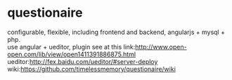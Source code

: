 # questionaire
configurable, flexible, including frontend and backend, angularjs + mysql + php.<br/>
use angular + ueditor, plugin see at this link:http://www.open-open.com/lib/view/open1411391886875.html
<br/>
ueditor:http://fex.baidu.com/ueditor/#server-deploy
<br/>
wiki:https://github.com/timelessmemory/questionaire/wiki
